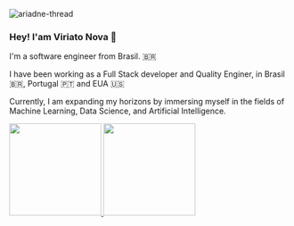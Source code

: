 <a align="right"> <img src="https://komarev.com/ghpvc/?username=viriatonova&label=Profile%20views&color=e28da7&style=flat" alt="ariadne-thread" /> </a>

###  Hey! I'am Viriato Nova 👋

I'm a software engineer from Brasil. 🇧🇷

I have been working as a Full Stack developer and Quality Enginer, in Brasil 🇧🇷, Portugal 🇵🇹 and EUA 🇺🇸

Currently, I am expanding my horizons by immersing myself in the fields of Machine Learning, Data Science, and Artificial Intelligence.

<div>
  <a href="https://github.com/viriatonova">
  <img height="165em" src="https://github-readme-stats.vercel.app/api?username=viriatonova&show_icons=true&theme=tokyonight&include_all_commits=true&count_private=true"/>
  <img height="165em" src="https://github-readme-stats.vercel.app/api/top-langs/?username=viriatonova&layout=compact&langs_count=7&theme=tokyonight"/>
</div>
